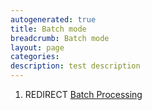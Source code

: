 ```yaml
---
autogenerated: true
title: Batch mode
breadcrumb: Batch mode
layout: page
categories: 
description: test description
---
```


1.  REDIRECT [Batch Processing](Batch_Processing)
